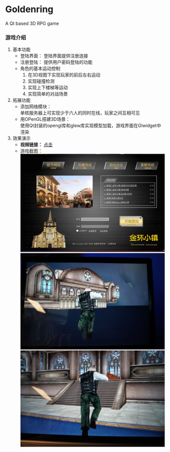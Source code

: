 # Goldenring
A Qt based 3D RPG game
### 游戏介绍
1. 基本功能
   - 登陆界面：   登陆界面提供注册连接
   - 注册登陆：   提供用户密码登陆的功能
   - 角色的基本运动控制
      1. 在3D视图下实现玩家的前后左右运动
      2. 实现碰撞检测
      3. 实现上下楼梯等运动
      4. 实现简单的对战场景
2. 拓展功能
   - 添加网络模块：  
        单核服务器上可实现少于六人的同时在线，玩家之间互相可见
   - 用OPenGL搭建3D场景：  
        使用Qt封装的opengl库和glew库实现模型加载，游戏界面在Glwidget中渲染
3. 效果演示
   - **视频链接：** [点击](https://www.diyidan.com/main/post/6295053995616885105/detail/1#anchor_comment_floor)
   - 游戏截图：
   ![登陆界面](https://github.com/Dennis-lixinze/Goldenring/raw/master/display/0.JPG)
   ![1](https://github.com/Dennis-lixinze/Goldenring/raw/master/display/1.jpg)
   ![2](https://github.com/Dennis-lixinze/Goldenring/raw/master/display/2.jpg)
        
       







 
